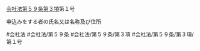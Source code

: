 [会社法第５９条第３項](会社法＿＿＿＿第５９条第３項)第１号

申込みをする者の氏名又は名称及び住所


#会社法
#会社法/第５９条
#会社法/第５９条/第３項
#会社法/第５９条/第３項/第１号
